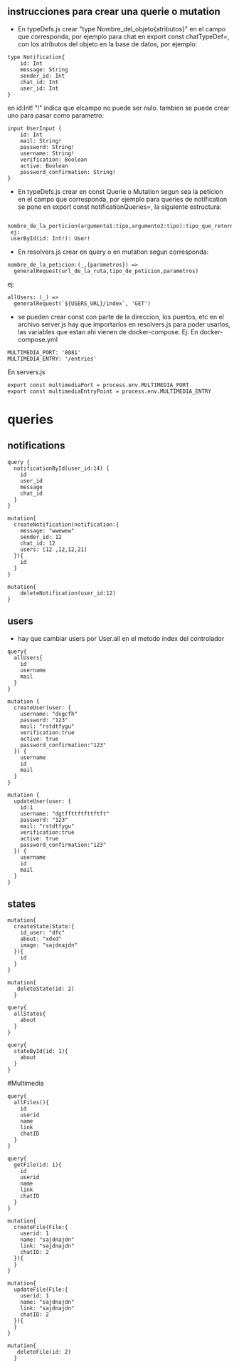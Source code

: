 ## instrucciones para crear una querie o mutation

+ En typeDefs.js crear "type Nombre_del_objeto{atributos}" en el campo que corresponda, por ejemplo para chat en export const chatTypeDef=, con los atributos del objeto en la base de datos, por ejemplo:
```
type Notification{
    id: Int
    message: String
    sender_id: Int
    chat_id: Int
    user_id: Int
}
```
en id:Int! "!" indica que elcampo no puede ser nulo.
tambien se puede crear uno para pasar como parametro:
```
input UserInput {
    id: Int
    mail: String!
    password: String!
    username: String!
    verification: Boolean
    active: Boolean
    password_confirmation: String!
}
```
+ En typeDefs.js crear en const Querie o Mutation segun sea la peticion en el campo que corresponda, por ejemplo para queries de notification se pone en export const notificationQueries=, la siguiente estructura:
```
 nombre_de_la_perticion(argumento1:tipo,argumento2:tipo):tipo_que_retorna 
 ej: 
 userById(id: Int!): User!
```

+ En resolvers.js crear en query o en mutation segun corresponda:
```
nombre_de_la_peticion:(_,{parametros}) => 
  generalRequest(url_de_la_ruta,tipo_de_peticion,parametros)
```
ej:
```
allUsers: (_) =>
  generalRequest(`${USERS_URL}/index`, 'GET')
```
+ se pueden crear const con parte de la direccion, los puertos, etc en el archivo server.js hay que importarlos en resolvers.js para poder usarlos, las variables que estan ahi vienen de docker-compose. 
Ej:
En docker-compose.yml
```
MULTIMEDIA_PORT: '8081'
MULTIMEDIA_ENTRY: '/entries'
```
En servers.js
```
export const multimediaPort = process.env.MULTIMEDIA_PORT
export const multimediaEntryPoint = process.env.MULTIMEDIA_ENTRY
```

# queries

## notifications

```
query {
  notificationById(user_id:14) {
    id
    user_id
    message
    chat_id
  }
}
```
```
mutation{
  createNotification(notification:{
    message: "wwewew"
    sender_id: 12
    chat_id: 12
    users: [12 ,12,12,21]
  }){
    id
  }
}
```
```
mutation{
	deleteNotification(user_id:12)
}
```
## users

* hay que cambiar users por User.all en el metodo index del controlador
```
query{
  allUsers{
    id
    username
    mail
  }
}
```
```
mutation {
  createUser(user: {
    username: "dxgcfh"
    password: "123"
    mail: "rstdtfygu"
    verification:true
    active: true
    password_confirmation:"123"
  }) {
    username
    id
    mail
  }
}
```
```
mutation {
  updateUser(user: {
    id:1
    username: "dgtffttftfttftft"
    password: "123"
    mail: "rstdtfygu"
    verification:true
    active: true
    password_confirmation:"123"
  }) {
    username
    id
    mail
  }
}
```
## states
```
mutation{
  createState(State:{
    id_user: "dfc"
    about: "xdxd"
    image: "sajdnajdn"
  }){
    id
  }
}
```
```
mutation{
   deleteState(id: 2)
  }
```
```
query{
  allStates{
    about
  }
}
```
```
query{
  stateById(id: 1){
    about
  }
}
```
#Multimedia
```
query{
  allFiles(){
    id
    userid
    name
    link
    chatID
  }
}
```
```
query{
  getFile(id: 1){
    id
    userid
    name
    link
    chatID
  }
}
```
```
mutation{
  createFile(File:{
    userid: 1
    name: "sajdnajdn"
    link: "sajdnajdn"
    chatID: 2
  }){
  }
}
```
```
mutation{
  updateFile(File:{
    userid: 1
    name: "sajdnajdn"
    link: "sajdnajdn"
    chatID: 2
  }){
  }
}
```
```
mutation{
   deleteFile(id: 2)
  }
```